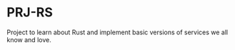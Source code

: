 # PRJ-RS

Project to learn about Rust and implement basic versions of services we all know and love.
